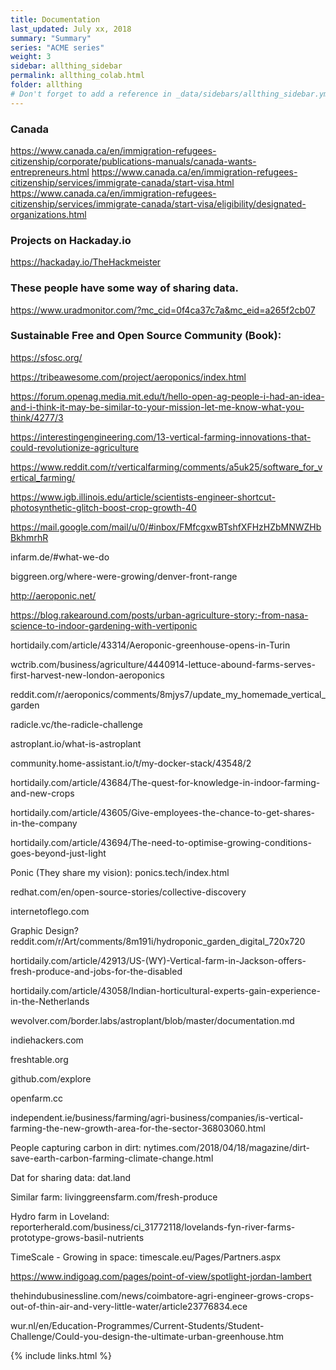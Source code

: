 ```yaml
---
title: Documentation 
last_updated: July xx, 2018
summary: "Summary"
series: "ACME series"
weight: 3
sidebar: allthing_sidebar
permalink: allthing_colab.html
folder: allthing
# Don't forget to add a reference in _data/sidebars/allthing_sidebar.yml and/or _data/topnav.yml 
---
```


### Canada
https://www.canada.ca/en/immigration-refugees-citizenship/corporate/publications-manuals/canada-wants-entrepreneurs.html
https://www.canada.ca/en/immigration-refugees-citizenship/services/immigrate-canada/start-visa.html
https://www.canada.ca/en/immigration-refugees-citizenship/services/immigrate-canada/start-visa/eligibility/designated-organizations.html

### Projects on Hackaday.io
https://hackaday.io/TheHackmeister

### These people have some way of sharing data. 
https://www.uradmonitor.com/?mc_cid=0f4ca37c7a&mc_eid=a265f2cb07

### Sustainable Free and Open Source Community (Book):
https://sfosc.org/

https://tribeawesome.com/project/aeroponics/index.html

https://forum.openag.media.mit.edu/t/hello-open-ag-people-i-had-an-idea-and-i-think-it-may-be-similar-to-your-mission-let-me-know-what-you-think/4277/3

https://interestingengineering.com/13-vertical-farming-innovations-that-could-revolutionize-agriculture

https://www.reddit.com/r/verticalfarming/comments/a5uk25/software_for_vertical_farming/

https://www.igb.illinois.edu/article/scientists-engineer-shortcut-photosynthetic-glitch-boost-crop-growth-40

https://mail.google.com/mail/u/0/#inbox/FMfcgxwBTshfXFHzHZbMNWZHbBkhmrhR

infarm.de/#what-we-do

biggreen.org/where-were-growing/denver-front-range

http://aeroponic.net/

https://blog.rakearound.com/posts/urban-agriculture-story:-from-nasa-science-to-indoor-gardening-with-vertiponic

hortidaily.com/article/43314/Aeroponic-greenhouse-opens-in-Turin

wctrib.com/business/agriculture/4440914-lettuce-abound-farms-serves-first-harvest-new-london-aeroponics

reddit.com/r/aeroponics/comments/8mjys7/update_my_homemade_vertical_garden

radicle.vc/the-radicle-challenge

astroplant.io/what-is-astroplant

community.home-assistant.io/t/my-docker-stack/43548/2

hortidaily.com/article/43684/The-quest-for-knowledge-in-indoor-farming-and-new-crops

hortidaily.com/article/43605/Give-employees-the-chance-to-get-shares-in-the-company

hortidaily.com/article/43694/The-need-to-optimise-growing-conditions-goes-beyond-just-light

Ponic (They share my vision):
ponics.tech/index.html

redhat.com/en/open-source-stories/collective-discovery

internetoflego.com

Graphic Design?
reddit.com/r/Art/comments/8m191i/hydroponic_garden_digital_720x720

hortidaily.com/article/42913/US-(WY)-Vertical-farm-in-Jackson-offers-fresh-produce-and-jobs-for-the-disabled

hortidaily.com/article/43058/Indian-horticultural-experts-gain-experience-in-the-Netherlands

wevolver.com/border.labs/astroplant/blob/master/documentation.md

indiehackers.com

freshtable.org

github.com/explore

openfarm.cc

independent.ie/business/farming/agri-business/companies/is-vertical-farming-the-new-growth-area-for-the-sector-36803060.html

People capturing carbon in dirt:
nytimes.com/2018/04/18/magazine/dirt-save-earth-carbon-farming-climate-change.html

Dat for sharing data:
dat.land

Similar farm:
livinggreensfarm.com/fresh-produce

Hydro farm in Loveland:
reporterherald.com/business/ci_31772118/lovelands-fyn-river-farms-prototype-grows-basil-nutrients

TimeScale - Growing in space:
timescale.eu/Pages/Partners.aspx

https://www.indigoag.com/pages/point-of-view/spotlight-jordan-lambert

thehindubusinessline.com/news/coimbatore-agri-engineer-grows-crops-out-of-thin-air-and-very-little-water/article23776834.ece

wur.nl/en/Education-Programmes/Current-Students/Student-Challenge/Could-you-design-the-ultimate-urban-greenhouse.htm

{% include links.html %}

